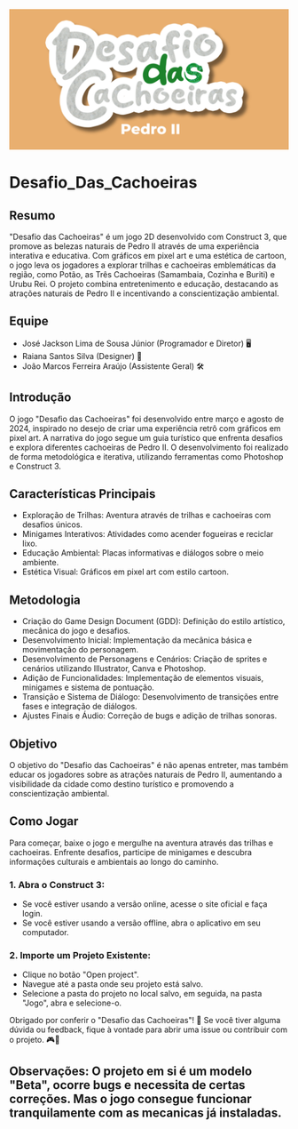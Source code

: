 <img src="capa.png" alt="Texto Alternativo">

# Desafio_Das_Cachoeiras

## Resumo

"Desafio das Cachoeiras" é um jogo 2D desenvolvido com Construct 3, que promove as belezas naturais de Pedro II através de uma experiência interativa e educativa. Com gráficos em pixel art e uma estética de cartoon, o jogo leva os jogadores a explorar trilhas e cachoeiras emblemáticas da região, como Potão, as Três Cachoeiras (Samambaia, Cozinha e Buriti) e Urubu Rei. O projeto combina entretenimento e educação, destacando as atrações naturais de Pedro II e incentivando a conscientização ambiental.

## Equipe

- José Jackson Lima de Sousa Júnior (Programador e Diretor) 🖥️
- Raiana Santos Silva (Designer) 🎨
- João Marcos Ferreira Araújo (Assistente Geral) 🛠️

## Introdução

O jogo "Desafio das Cachoeiras" foi desenvolvido entre março e agosto de 2024, inspirado no desejo de criar uma experiência retrô com gráficos em pixel art. A narrativa do jogo segue um guia turístico que enfrenta desafios e explora diferentes cachoeiras de Pedro II. O desenvolvimento foi realizado de forma metodológica e iterativa, utilizando ferramentas como Photoshop e Construct 3.

## Características Principais

- Exploração de Trilhas: Aventura através de trilhas e cachoeiras com desafios únicos.
- Minigames Interativos: Atividades como acender fogueiras e reciclar lixo.
- Educação Ambiental: Placas informativas e diálogos sobre o meio ambiente.
- Estética Visual: Gráficos em pixel art com estilo cartoon.

## Metodologia

- Criação do Game Design Document (GDD): Definição do estilo artístico, mecânica do jogo e desafios.
- Desenvolvimento Inicial: Implementação da mecânica básica e movimentação do personagem.
- Desenvolvimento de Personagens e Cenários: Criação de sprites e cenários utilizando Illustrator, Canva e Photoshop.
- Adição de Funcionalidades: Implementação de elementos visuais, minigames e sistema de pontuação.
- Transição e Sistema de Diálogo: Desenvolvimento de transições entre fases e integração de diálogos.
- Ajustes Finais e Áudio: Correção de bugs e adição de trilhas sonoras.

## Objetivo

O objetivo do "Desafio das Cachoeiras" é não apenas entreter, mas também educar os jogadores sobre as atrações naturais de Pedro II, aumentando a visibilidade da cidade como destino turístico e promovendo a conscientização ambiental.

## Como Jogar

Para começar, baixe o jogo e mergulhe na aventura através das trilhas e cachoeiras. Enfrente desafios, participe de minigames e descubra informações culturais e ambientais ao longo do caminho.

### 1. Abra o Construct 3:
- Se você estiver usando a versão online, acesse o site oficial e faça login.
- Se você estiver usando a versão offline, abra o aplicativo em seu computador.

### 2. Importe um Projeto Existente:
- Clique no botão "Open project".
- Navegue até a pasta onde seu projeto está salvo.
- Selecione a pasta do projeto no local salvo, em seguida, na pasta "Jogo", abra e selecione-o.


Obrigado por conferir o "Desafio das Cachoeiras"! 🌟 Se você tiver alguma dúvida ou feedback, fique à vontade para abrir uma issue ou contribuir com o projeto. 🎮🌿

## Observações: O projeto em si é um modelo "Beta", ocorre bugs e necessita de certas correções. Mas o jogo consegue funcionar tranquilamente com as mecanicas já instaladas.
